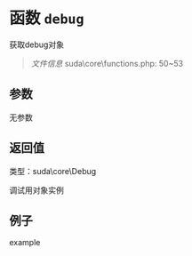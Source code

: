 # 函数 `debug`

获取debug对象

> *文件信息* suda\core\functions.php: 50~53



## 参数


无参数


## 返回值

类型：suda\core\Debug

 调试用对象实例



## 例子

example